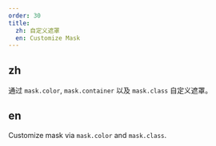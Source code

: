 ```yaml
---
order: 30
title:
  zh: 自定义遮罩
  en: Customize Mask
---
```


## zh

通过 `mask.color`, `mask.container` 以及 `mask.class` 自定义遮罩。

## en

Customize mask via `mask.color` and `mask.class`.
